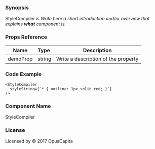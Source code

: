 ### Synopsis

StyleCompiler is 
*Write here a short introduction and/or overview that explains **what** component is.*

### Props Reference

| Name                           | Type                    | Description                                                 |
| ------------------------------ | :---------------------- | ----------------------------------------------------------- |
| demoProp                       | string                  | Write a description of the property                         |

### Code Example

```
<StyleCompiler 
  styleString={`* { outline: 1px solid red; }`}
/>
```

### Component Name

StyleCompiler

### License

Licensed by © 2017 OpusCapita

